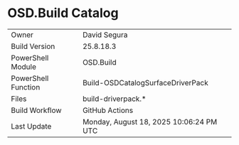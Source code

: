 ﻿# OSD.Build Catalog

| | |
|-|-|
| Owner | David Segura |
| Build Version | 25.8.18.3 |
| PowerShell Module | OSD.Build |
| PowerShell Function | Build-OSDCatalogSurfaceDriverPack |
| Files | build-driverpack.* |
| Build Workflow | GitHub Actions |
| Last Update | Monday, August 18, 2025 10:06:24 PM UTC |
